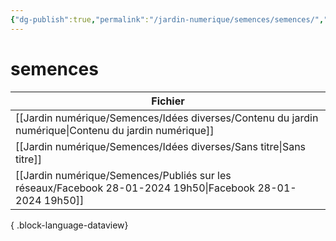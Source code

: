 ```yaml
---
{"dg-publish":true,"permalink":"/jardin-numerique/semences/semences/","tags":["categorie/MOCS","gardenEntry","gardenEntry"],"noteIcon":""}
---
```



# semences

| Fichier                                                                                                       |
| ------------------------------------------------------------------------------------------------------------- |
| [[Jardin numérique/Semences/Idées diverses/Contenu du jardin numérique\|Contenu du jardin numérique]]      |
| [[Jardin numérique/Semences/Idées diverses/Sans titre\|Sans titre]]                                        |
| [[Jardin numérique/Semences/Publiés sur les réseaux/Facebook 28-01-2024 19h50\|Facebook 28-01-2024 19h50]] |

{ .block-language-dataview}
